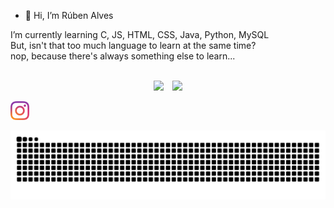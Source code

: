 - 👋 Hi, I’m Rúben Alves <br>

I’m currently learning C, JS, HTML, CSS, Java, Python, MySQL<br>
But, isn't that too much language to learn at the same time?<br>
nop, because there's always something else to learn...<br>

<br>

<div align="center">
  <img height="150em" src="https://github-readme-stats.vercel.app/api?username=redystum&show_icons=true&theme=dark"/>
  &ensp;
  <img height="150em" src="https://github-readme-stats.vercel.app/api/top-langs/?username=redystum&layout=compact&langs_count=7&theme=dark"/> <br>
</div>

<a href="https://www.instagram.com/ruben_alves__/" target="_blank" rel="external"><img src="./images/instagram.png" width="30" alt="My instagram"></a>
  
![Snake animation](https://github.com/redystum/redystum/blob/output/github-contribution-grid-snake.svg)



  
<!---
redystum/redystum is a ✨ special ✨ repository because its `README.md` (this file) appears on your GitHub profile.
You can click the Preview link to take a look at your changes.
--->
